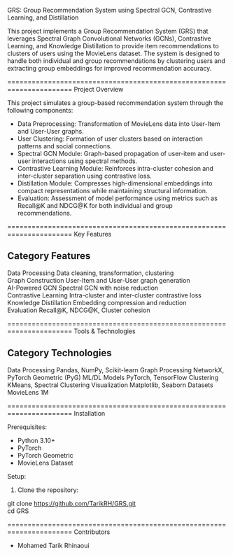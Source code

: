 GRS: Group Recommendation System using Spectral GCN, Contrastive Learning, and Distillation

This project implements a Group Recommendation System (GRS) that leverages Spectral Graph Convolutional Networks (GCNs), Contrastive Learning, and Knowledge Distillation to provide item recommendations to clusters of users using the MovieLens dataset. The system is designed to handle both individual and group recommendations by clustering users and extracting group embeddings for improved recommendation accuracy.

======================================================================
Project Overview

This project simulates a group-based recommendation system through the following components:

- Data Preprocessing: Transformation of MovieLens data into User-Item and User-User graphs.  
- User Clustering: Formation of user clusters based on interaction patterns and social connections.  
- Spectral GCN Module: Graph-based propagation of user-item and user-user interactions using spectral methods.  
- Contrastive Learning Module: Reinforces intra-cluster cohesion and inter-cluster separation using contrastive loss.  
- Distillation Module: Compresses high-dimensional embeddings into compact representations while maintaining structural information.  
- Evaluation: Assessment of model performance using metrics such as Recall@K and NDCG@K for both individual and group recommendations.

======================================================================
Key Features

Category           Features
--------------------------------------------------------
Data Processing    Data cleaning, transformation, clustering  
Graph Construction User-Item and User-User graph generation  
AI-Powered GCN     Spectral GCN with noise reduction  
Contrastive Learning Intra-cluster and inter-cluster contrastive loss  
Knowledge Distillation Embedding compression and reduction  
Evaluation         Recall@K, NDCG@K, Cluster cohesion  

======================================================================
Tools & Technologies

Category          Technologies
--------------------------------------------------------
Data Processing   Pandas, NumPy, Scikit-learn
Graph Processing  NetworkX, PyTorch Geometric (PyG)
ML/DL Models      PyTorch, TensorFlow
Clustering        KMeans, Spectral Clustering
Visualization     Matplotlib, Seaborn
Datasets          MovieLens 1M

======================================================================
Installation

Prerequisites:

- Python 3.10+  
- PyTorch  
- PyTorch Geometric  
- MovieLens Dataset  

Setup:

1. Clone the repository:  

git clone https://github.com/TarikRH/GRS.git  
cd GRS  


======================================================================
Contributors

- Mohamed Tarik Rhinaoui  


